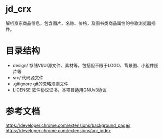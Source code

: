 # jd_crx
解析京东商品信息，包含图片、名称、价格，及图书类商品属性的谷歌浏览器插件。

# 目录结构
- design/ 存储VI/UI源文件、素材等，包括但不限于LOGO、背景图、小组件图片等
- src/ 代码源文件
- .gitignore git的忽略规则文件
- LICENSE 软件协议证书，本项目适用GNUv3协议

# 参考文档
https://developer.chrome.com/extensions/background_pages
https://developer.chrome.com/extensions/api_index

